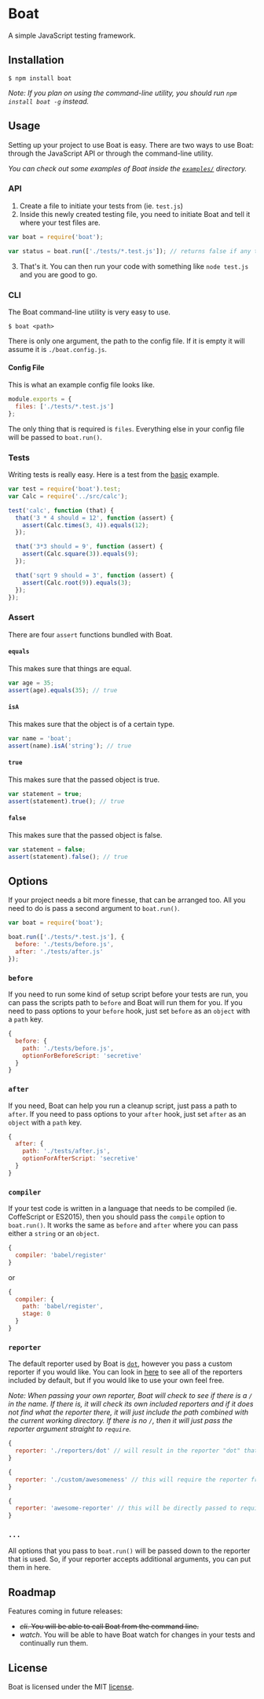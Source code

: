 Boat
====
A simple JavaScript testing framework.

## Installation
```
$ npm install boat
```

*Note: If you plan on using the command-line utility, you should run `npm install boat -g` instead.*

## Usage
Setting up your project to use Boat is easy. There are two ways to use Boat: through the JavaScript API or through the command-line utility.

*You can check out some examples of Boat inside the [`examples/`](examples/) directory.*

### API
1. Create a file to initiate your tests from (ie. `test.js`)
2. Inside this newly created testing file, you need to initiate Boat and tell it where your test files are.

```js
var boat = require('boat');

var status = boat.run(['./tests/*.test.js']); // returns false if any tests failed
```

3. That's it. You can then run your code with something like `node test.js` and you are good to go.

### CLI
The Boat command-line utility is very easy to use.

```
$ boat <path>
```

There is only one argument, the path to the config file. If it is empty it will assume it is `./boat.config.js`.

#### Config File
This is what an example config file looks like.

```js
module.exports = {
  files: ['./tests/*.test.js']
};
```

The only thing that is required is `files`. Everything else in your config file will be passed to `boat.run()`.

### Tests
Writing tests is really easy. Here is a test from the [basic](examples/basic/) example.

```js
var test = require('boat').test;
var Calc = require('../src/calc');

test('calc', function (that) {
  that('3 * 4 should = 12', function (assert) {
    assert(Calc.times(3, 4)).equals(12);
  });

  that('3*3 should = 9', function (assert) {
    assert(Calc.square(3)).equals(9);
  });

  that('sqrt 9 should = 3', function (assert) {
    assert(Calc.root(9)).equals(3);
  });
});
```

### Assert
There are four `assert` functions bundled with Boat.

#### `equals`
This makes sure that things are equal.

```js
var age = 35;
assert(age).equals(35); // true
```
#### `isA`
This makes sure that the object is of a certain type.

```js
var name = 'boat';
assert(name).isA('string'); // true
```
#### `true`
This makes sure that the passed object is true.

```js
var statement = true;
assert(statement).true(); // true
```
#### `false`
This makes sure that the passed object is false.

```js
var statement = false;
assert(statement).false(); // true
```

## Options
If your project needs a bit more finesse, that can be arranged too. All you need to do is pass a second argument to `boat.run()`.

```js
var boat = require('boat');

boat.run(['./tests/*.test.js'], {
  before: './tests/before.js',
  after: './tests/after.js'
});
```

### `before`
If you need to run some kind of setup script before your tests are run, you can pass the scripts path to `before` and Boat will run them for you. If you need to pass options to your `before` hook, just set `before` as an `object` with a `path` key.

```js
{
  before: {
    path: './tests/before.js',
    optionForBeforeScript: 'secretive'
  }
}
```

### `after`
If you need, Boat can help you run a cleanup script, just pass a path to `after`. If you need to pass options to your `after` hook, just set `after` as an `object` with a `path` key.

```js
{
  after: {
    path: './tests/after.js',
    optionForAfterScript: 'secretive'
  }
}
```

### `compiler`
If your test code is written in a language that needs to be compiled (ie. CoffeScript or ES2015), then you should pass the `compile` option to `boat.run()`. It works the same as `before` and `after` where you can pass either a `string` or an `object`.

```js
{
  compiler: 'babel/register'
}
```

or

```js
{
  compiler: {
    path: 'babel/register',
    stage: 0
  }
}
```

### `reporter`
The default reporter used by Boat is [`dot`](lib/reporters/dot.js), however you pass a custom reporter if you would like. You can look in [here](lib/reporters/) to see all of the reporters included by default, but if you would like to use your own feel free.

*Note: When passing your own reporter, Boat will check to see if there is a `/` in the name. If there is, it will check its own included reporters and if it does not find what the reporter there, it will just include the path combined with the current working directory. If there is no `/`, then it will just pass the reporter argument straight to `require`.*

```js
{
  reporter: './reporters/dot' // will result in the reporter "dot" that is included by default.
}

{
  reporter: './custom/awesomeness' // this will require the reporter from "./custom/awesomeness".
}

{
  reporter: 'awesome-reporter' // this will be directly passed to require("awesome-reporter").
}
```

### `...`
All options that you pass to `boat.run()` will be passed down to the reporter that is used. So, if your reporter accepts additional arguments, you can put them in here.

## Roadmap
Features coming in future releases:

- ~~*cli*. You will be able to call Boat from the command line.~~
- *watch*. You will be able to have Boat watch for changes in your tests and continually run them.

## License
Boat is licensed under the MIT [license](LICENSE).
